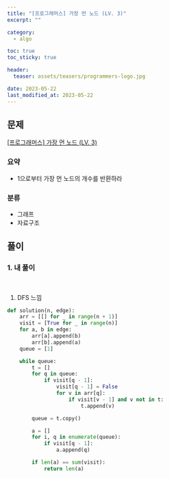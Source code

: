 ```yaml
---
title: "[프로그래머스] 가장 먼 노드 (LV. 3)"
excerpt: ""

category:
  - algo

toc: true
toc_sticky: true

header:
  teaser: assets/teasers/programmers-logo.jpg

date: 2023-05-22
last_modified_at: 2023-05-22
---
```


## 문제

[[프로그래머스] 가장 먼 노드 (LV. 3)](https://school.programmers.co.kr/learn/courses/30/lessons/49189)

### 요약

- 1으로부터 가장 먼 노드의 개수를 반환하라

### 분류

- 그래프
- 자료구조

## 풀이

### 1. 내 풀이

<br>

1. DFS 느낌

```python
def solution(n, edge):
    arr = [[] for _ in range(n + 1)]
    visit = [True for _ in range(n)]
    for a, b in edge:
        arr[a].append(b)
        arr[b].append(a)
    queue = [1]

    while queue:
        t = []
        for q in queue:
            if visit[q - 1]:
                visit[q - 1] = False
                for v in arr[q]:
                    if visit[v - 1] and v not in t:
                        t.append(v)

        queue = t.copy()

        a = []
        for i, q in enumerate(queue):
            if visit[q - 1]:
                a.append(q)

        if len(a) == sum(visit):
            return len(a)
```
